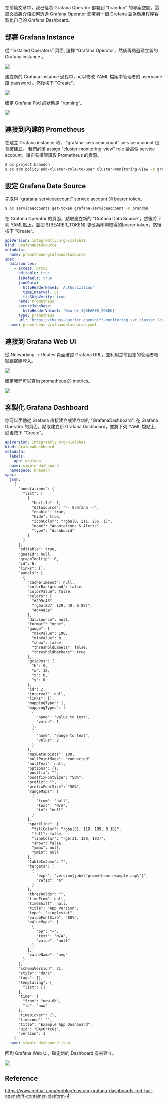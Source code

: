 

在前篇文章中，我已經將 Grafana Operator 部署到 "brandon" 的專案空間。這篇文章將介紹如何透過 Grafana Operator 部署另一個 Grafana 並為應用程序客製化自己的 Grafana Dashboard。

部署 Grafana Instance
----

從 “Installed Operators” 頁面, 選擇 “Grafana Operator，然後再點選建立新的 Grafana instance 。


![](go01.PNG)

建立新的 Grafana instance 過程中，可以修改 YAML 檔案中管理者的 username 跟 password 。然後按下 "Create"。

![](go02.PNG)


確定 Grafana Pod 的狀態是 ”running“。

![](go03.PNG)


連接到內建的 Prometheus
----

在建立 Grafana instance 時， “grafana-serviceaccount” service account 也會被建立。 我們必須 assign "cluster-monitoring-view" role 給這個 service account，讓它有權限讀取 Prometheus 的資源。

```bash
$ oc project brandon
$ oc adm policy add-cluster-role-to-user cluster-monitoring-view -z grafana-serviceaccount
```

設定 Grafana Data Source
----------------

先取得 “grafana-serviceaccount” service account 的 bearer token。 

```bash
$ oc serviceaccounts get-token grafana-serviceaccount -n brandon
```

在 Grafana Operator 的頁面，點取建立新的 ”Grafana Data Source“，然後將下列 YAML貼上，並把 ${BEARER_TOKEN} 更改為剛剛取得的bearer token，然後按下 “Create“。

```yaml
apiVersion: integreatly.org/v1alpha1
kind: GrafanaDataSource
metadata:
  name: prometheus-grafanadatasource
spec:
  datasources:
    - access: proxy
      editable: true
      isDefault: true
      jsonData:
        httpHeaderName1: 'Authorization'
        timeInterval: 5s
        tlsSkipVerify: true
      name: Prometheus
      secureJsonData:
        httpHeaderValue1: 'Bearer ${BEARER_TOKEN}'
      type: prometheus
      url: 'https://thanos-querier.openshift-monitoring.svc.cluster.local:9091'
  name: prometheus-grafanadatasource.yaml
```



連接到 Grafana Web UI
---------------

從 Networking -> Routes 頁面確認 Grafana URL，並利用之前設定的管理者帳號跟密碼登入。


![](go11.PNG)

確定我們可以查詢 prometheus 的 metrics。

![](go12.PNG)


客製化 Grafana Dashboard
--------

你可以手動從 Grafana 直接建立或建立新的 "GrafanaDashboard".
在 Grafana Operator 的頁面，點取建立新 Grafana Dashboard，並將下列 YAML 檔貼上，然後按下 “Create“。


```yaml
apiVersion: integreatly.org/v1alpha1
kind: GrafanaDashboard
metadata:
  labels:
    app: grafana
  name: simple-dashboard
  namespace: brandon
spec:
  json: |
    {
      "annotations": {
        "list": [
          {
            "builtIn": 1,
            "datasource": "-- Grafana --",
            "enable": true,
            "hide": true,
            "iconColor": "rgba(0, 211, 255, 1)",
            "name": "Annotations & Alerts",
            "type": "dashboard"
          }
        ]
      },
      "editable": true,
      "gnetId": null,
      "graphTooltip": 0,
      "id": 6,
      "links": [],
      "panels": [
        {
          "cacheTimeout": null,
          "colorBackground": false,
          "colorValue": false,
          "colors": [
            "#299c46",
            "rgba(237, 129, 40, 0.89)",
            "#d44a3a"
          ],
          "datasource": null,
          "format": "none",
          "gauge": {
            "maxValue": 100,
            "minValue": 0,
            "show": false,
            "thresholdLabels": false,
            "thresholdMarkers": true
          },
          "gridPos": {
            "h": 9,
            "w": 12,
            "x": 0,
            "y": 0
          },
          "id": 2,
          "interval": null,
          "links": [],
          "mappingType": 1,
          "mappingTypes": [
            {
              "name": "value to text",
              "value": 1
            },
            {
              "name": "range to text",
              "value": 2
            }
          ],
          "maxDataPoints": 100,
          "nullPointMode": "connected",
          "nullText": null,
          "options": {},
          "postfix": "",
          "postfixFontSize": "50%",
          "prefix": "",
          "prefixFontSize": "50%",
          "rangeMaps": [
            {
              "from": "null",
              "text": "N/A",
              "to": "null"
            }
          ],
          "sparkline": {
            "fillColor": "rgba(31, 118, 189, 0.18)",
            "full": false,
            "lineColor": "rgb(31, 120, 193)",
            "show": false,
            "ymax": null,
            "ymin": null
          },
          "tableColumn": "",
          "targets": [
            {
              "expr": "version{job=\"prometheus-example-app\"}",
              "refId": "A"
            }
          ],
          "thresholds": "",
          "timeFrom": null,
          "timeShift": null,
          "title": "App Version",
          "type": "singlestat",
          "valueFontSize": "80%",
          "valueMaps": [
            {
              "op": "=",
              "text": "N/A",
              "value": "null"
            }
          ],
          "valueName": "avg"
        }
      ],
      "schemaVersion": 21,
      "style": "dark",
      "tags": [],
      "templating": {
        "list": []
      },
      "time": {
        "from": "now-6h",
        "to": "now"
      },
      "timepicker": {},
      "timezone": "",
      "title": "Example App Dashboard",
      "uid": "DAs6rtcGz",
      "version": 1
    }
  name: simple-dashboard.json


```

回到 Grafana Web UI，確定新的 Dashboard 有被建立。

![](go13.PNG)


Reference
-----

https://www.redhat.com/en/blog/custom-grafana-dashboards-red-hat-openshift-container-platform-4